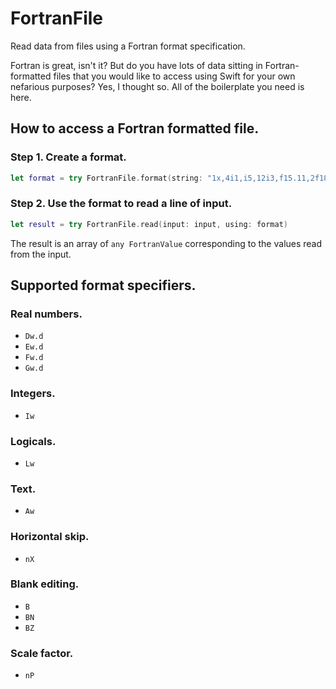 # FortranFile
Read data from files using a Fortran format specification.

Fortran is great, isn't it? But do you have lots of data sitting in Fortran-formatted files that you would like to access using Swift for your own nefarious purposes? Yes, I thought so. All of the boilerplate you need is here.

## How to access a Fortran formatted file.

### Step 1. Create a format.
```Swift
let format = try FortranFile.format(string: "1x,4i1,i5,12i3,f15.11,2f18.11,f14.11,f20.11")
```

### Step 2. Use the format to read a line of input.
```Swift
let result = try FortranFile.read(input: input, using: format)
```
The result is an array of `any FortranValue` corresponding to the values read from the input.

## Supported format specifiers.

### Real numbers.
- `Dw.d`
- `Ew.d`
- `Fw.d`
- `Gw.d`

### Integers.
- `Iw`

### Logicals.
- `Lw`

### Text.
- `Aw`

### Horizontal skip.
- `nX`

### Blank editing.
- `B`
- `BN`
- `BZ`

### Scale factor.
- `nP`
